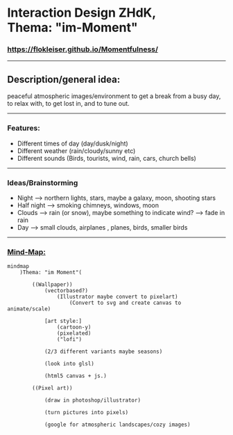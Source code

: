 # Interaction Design ZHdK, <br/> Thema: "im-Moment"

### https://flokleiser.github.io/Momentfulness/

___

## Description/general idea:

peaceful atmospheric images/environment to get a break from a busy day, to relax with, to get lost in, and to tune out. 

___

### Features:

- Different times of day (day/dusk/night)
- Different weather (rain/cloudy/sunny etc)
- Different sounds (Birds, tourists, wind, rain, cars, church bells)

___

### Ideas/Brainstorming


- Night --> northern lights, stars, maybe a galaxy, moon, shooting stars
- Half night --> smoking chimneys, windows, moon
- Clouds --> rain (or snow), maybe something to indicate wind? --> fade in rain
- Day --> small clouds, airplanes , planes, birds, smaller birds

___

### <ins>Mind-Map:</ins>

```mermaid
mindmap
    )Thema: "im Moment"(

        ((Wallpaper))
            (vectorbased?)
                (Illustrator maybe convert to pixelart)
                    (Convert to svg and create canvas to animate/scale)

            [art style:] 
                (cartoon-y)
                (pixelated)
                ("lofi")

            (2/3 different variants maybe seasons)

            (look into glsl)

            (html5 canvas + js.)

        ((Pixel art))

            (draw in photoshop/illustrator)

            (turn pictures into pixels)

            (google for atmospheric landscapes/cozy images)


```
